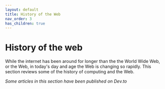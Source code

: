 ```yaml
---
layout: default
title: History of the Web
nav_order: 3
has_children: true
---
```


# History of the web

While the internet has been around for longer than the the World Wide Web, or the Web, in today's day and age the Web is changing so rapidly. This section reviews some of the history of computing and the Web.

_Some articles in this section have been published on Dev.to_
